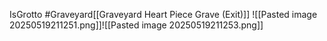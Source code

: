 IsGrotto #Graveyard[[Graveyard Heart Piece Grave (Exit)]]
![[Pasted image 20250519211251.png]]![[Pasted image 20250519211253.png]]